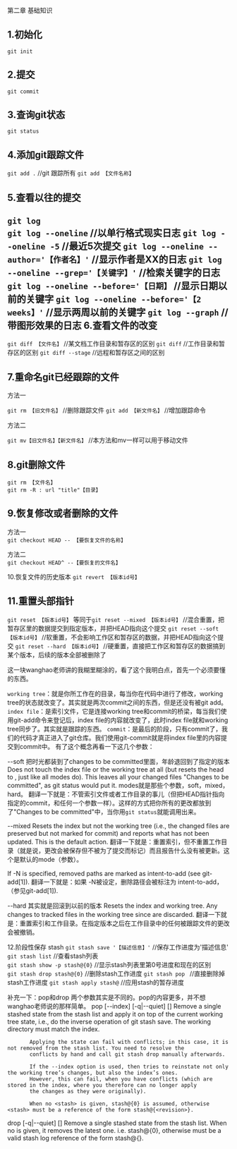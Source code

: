 第二章 基础知识

1.初始化
---  

`git init`

2.提交
---  

`git commit`

3.查询git状态
---  

`git status`  

4.添加git跟踪文件
---  

`git add .` //git 跟踪所有
`git add 【文件名称】`

5.查看以往的提交
---  

`git log`  
`git log --oneline`  //以单行格式现实日志
`git log --oneline -5`  //最近5次提交
`git log --oneline --author='【作者名】'`  //显示作者是XX的日志
`git log --oneline --grep='【关键字】'`  //检索关键字的日志
`git log --oneline --before='【日期】`  //显示日期以前的关键字
`git log --oneline --before='【2 weeks】'`  //显示两周以前的关键字
`git log --graph`  //带图形效果的日志
6.查看文件的改变
---  

`git diff 【文件名】`  //某文档工作目录和暂存区的区别
`git diff`  //工作目录和暂存区的区别
`git diff --stage`  //远程和暂存区之间的区别

7.重命名git已经跟踪的文件
---  
方法一

`git rm 【旧文件名】`  //删除跟踪文件
`git add 【新文件名】`  //增加跟踪命令

方法二

`git mv【旧文件名】【新文件名】` //本方法和mv一样可以用于移动文件

8.git删除文件
---

`git rm 【文件名】`  
`git rm -R : url "title"【目录】`

9.恢复修改或者删除的文件
---  

方法一  
`git checkout HEAD -- 【要恢复文件的名称】`

方法二  
`git checkout HEAD^ --【要恢复的文件名】`

10.恢复文件的历史版本
`git revert 【版本id号】`

11.重置头部指针
---  

`git reset 【版本id号】` 等同于`git reset --mixed 【版本id号】`  //混合重置，把暂存区里的数据提交到指定版本，并把HEAD指向这个提交
`git reset --soft 【版本id号】`  //软重置，不会影响工作区和暂存区的数据，并把HEAD指向这个提交
`git reset --hard 【版本id号】`  //硬重置，直接把工作区和暂存区的数据搞到某个版本，后续的版本全部被删除了

这一块wanghao老师讲的我糊里糊涂的，看了这个我明白点，首先一个必须要懂的东西。

`working tree`：就是你所工作在的目录，每当你在代码中进行了修改，working tree的状态就改变了。其实就是两次commit之间的东西，但是还没有被git add。
`index file`：是索引文件，它是连接working tree和commit的桥梁，每当我们使用git-add命令来登记后，index file的内容就改变了，此时index file就和working tree同步了。其实就是跟踪的东西。
`commit`：是最后的阶段，只有commit了，我们的代码才真正进入了git仓库。我们使用git-commit就是将index file里的内容提交到commit中。
有了这个概念再看一下这几个参数：

--soft 把时光都装到了changes to be committed里面，年龄退回到了指定的版本
Does not touch the index file or the working tree at all (but resets the head to <commit>, just like all modes do). This leaves all your changed files "Changes to be committed", as git status would put it.
modes就是那些个参数，soft，mixed，hard。
翻译一下就是：不管索引文件或者工作目录的事儿（但把HEAD指针指向指定的commit，和任何一个参数一样）。这样的方式把你所有的更改都放到了"Changes to be committed"中，当你用`git status`就能调用出来。

--mixed
Resets the index but not the working tree (i.e., the changed files are preserved but not marked for commit) and reports what has not been updated. This is the default action.
翻译一下就是：重置索引，但不重置工作目录（就是说，更改会被保存但不被为了提交而标记）而且报告什么没有被更新。这个是默认的mode（参数）。

If -N is specified, removed paths are marked as intent-to-add (see git-add[1]).
翻译一下就是：如果 -N被设定，删除路径会被标注为 intent-to-add，（参见git-add[1]).

--hard 其实就是回滚到以前的版本
Resets the index and working tree. Any changes to tracked files in the working tree since <commit> are discarded.
翻译一下就是：重置索引和工作目录。在指定版本之后在工作目录中的任何被跟踪文件的更改会被撤销。

12.阶段性保存 stash
`git stash save '【描述信息】'`  //保存工作进度为'描述信息'  
`git stash list`  //查看stash列表  
`git stash show -p stash@{0}`  //显示stash列表里第0号进度和现在的区别  
`git stash drop stash@{0}`  //删除stash工作进度
`git stash pop `  //直接删除掉stash工作进度
`git stash apply stash@` //应用stash的暂存进度

补充一下：pop和drop 两个参数其实是不同的。pop的内容更多，并不想wanghao老师说的那样简单。
pop [--index] [-q|--quiet] [<stash>]
           Remove a single stashed state from the stash list and apply it on top of the current working tree state, i.e., do the
           inverse operation of git stash save. The working directory must match the index.

           Applying the state can fail with conflicts; in this case, it is not removed from the stash list. You need to resolve the
           conflicts by hand and call git stash drop manually afterwards.

           If the --index option is used, then tries to reinstate not only the working tree’s changes, but also the index’s ones.
           However, this can fail, when you have conflicts (which are stored in the index, where you therefore can no longer apply
           the changes as they were originally).

           When no <stash> is given, stash@{0} is assumed, otherwise <stash> must be a reference of the form stash@{<revision>}.
drop [-q|--quiet] [<stash>]
           Remove a single stashed state from the stash list. When no <stash> is given, it removes the latest one. i.e.  stash@{0},
           otherwise <stash> must be a valid stash log reference of the form stash@{<revision>}.
